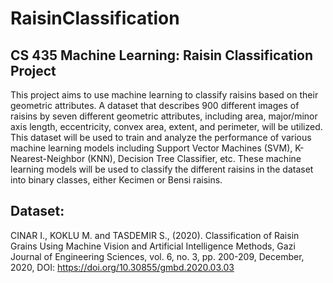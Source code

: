 # RaisinClassification
## CS 435 Machine Learning: Raisin Classification Project
This project aims to use machine learning to classify raisins based on their geometric attributes. A dataset that describes 900 different images of raisins by seven different geometric attributes, including area, major/minor axis length, eccentricity, convex area, extent, and perimeter, will be utilized. This dataset will be used to train and analyze the performance of various machine learning models including Support Vector Machines (SVM), K-Nearest-Neighbor (KNN), Decision Tree Classifier, etc. These machine learning models will be used to classify the different raisins in the dataset into binary classes, either Kecimen or Bensi raisins.

## Dataset:
CINAR I., KOKLU M. and TASDEMIR S., (2020). Classification of Raisin Grains Using Machine Vision and Artificial Intelligence Methods, Gazi Journal of Engineering Sciences, vol. 6, no. 3, pp. 200-209, December, 2020, DOI: https://doi.org/10.30855/gmbd.2020.03.03
